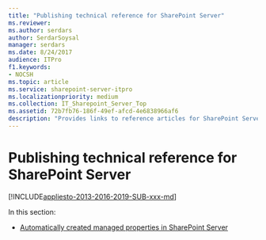 ```yaml
---
title: "Publishing technical reference for SharePoint Server"
ms.reviewer: 
ms.author: serdars
author: SerdarSoysal
manager: serdars
ms.date: 8/24/2017
audience: ITPro
f1.keywords:
- NOCSH
ms.topic: article
ms.service: sharepoint-server-itpro
ms.localizationpriority: medium
ms.collection: IT_Sharepoint_Server_Top
ms.assetid: 72b7fb76-186f-49ef-afcd-4e6838966af6
description: "Provides links to reference articles for SharePoint Server publishing sites."
---
```


# Publishing technical reference for SharePoint Server

[!INCLUDE[appliesto-2013-2016-2019-SUB-xxx-md](../includes/appliesto-2013-2016-2019-SUB-xxx-md.md)]
  
In this section:
  
- [Automatically created managed properties in SharePoint Server](automatically-created-managed-properties-in-sharepoint.md)
    

